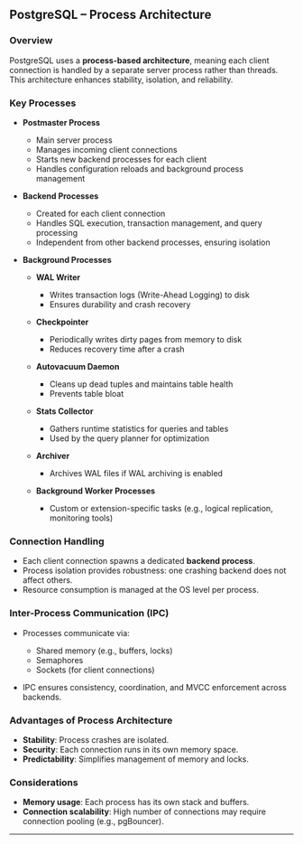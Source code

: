 ## PostgreSQL – Process Architecture

### Overview

PostgreSQL uses a **process-based architecture**, meaning each client connection is handled by a separate server process rather than threads. This architecture enhances stability, isolation, and reliability.

### Key Processes

* **Postmaster Process**

  * Main server process
  * Manages incoming client connections
  * Starts new backend processes for each client
  * Handles configuration reloads and background process management
* **Backend Processes**

  * Created for each client connection
  * Handles SQL execution, transaction management, and query processing
  * Independent from other backend processes, ensuring isolation
* **Background Processes**

  * **WAL Writer**

    * Writes transaction logs (Write-Ahead Logging) to disk
    * Ensures durability and crash recovery
  * **Checkpointer**

    * Periodically writes dirty pages from memory to disk
    * Reduces recovery time after a crash
  * **Autovacuum Daemon**

    * Cleans up dead tuples and maintains table health
    * Prevents table bloat
  * **Stats Collector**

    * Gathers runtime statistics for queries and tables
    * Used by the query planner for optimization
  * **Archiver**

    * Archives WAL files if WAL archiving is enabled
  * **Background Worker Processes**

    * Custom or extension-specific tasks (e.g., logical replication, monitoring tools)

### Connection Handling

* Each client connection spawns a dedicated **backend process**.
* Process isolation provides robustness: one crashing backend does not affect others.
* Resource consumption is managed at the OS level per process.

### Inter-Process Communication (IPC)

* Processes communicate via:

  * Shared memory (e.g., buffers, locks)
  * Semaphores
  * Sockets (for client connections)
* IPC ensures consistency, coordination, and MVCC enforcement across backends.

### Advantages of Process Architecture

* **Stability**: Process crashes are isolated.
* **Security**: Each connection runs in its own memory space.
* **Predictability**: Simplifies management of memory and locks.

### Considerations

* **Memory usage**: Each process has its own stack and buffers.
* **Connection scalability**: High number of connections may require connection pooling (e.g., pgBouncer).

---
